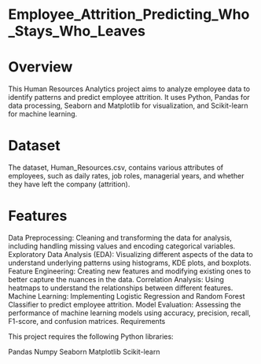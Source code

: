 # Employee_Attrition_Predicting_Who_Stays_Who_Leaves

# Overview

This Human Resources Analytics project aims to analyze employee data to identify patterns and predict employee attrition. It uses Python, Pandas for data processing, Seaborn and Matplotlib for visualization, and Scikit-learn for machine learning.

# Dataset

The dataset, Human_Resources.csv, contains various attributes of employees, such as daily rates, job roles, managerial years, and whether they have left the company (attrition).

# Features

Data Preprocessing: Cleaning and transforming the data for analysis, including handling missing values and encoding categorical variables.
Exploratory Data Analysis (EDA): Visualizing different aspects of the data to understand underlying patterns using histograms, KDE plots, and boxplots.
Feature Engineering: Creating new features and modifying existing ones to better capture the nuances in the data.
Correlation Analysis: Using heatmaps to understand the relationships between different features.
Machine Learning: Implementing Logistic Regression and Random Forest Classifier to predict employee attrition.
Model Evaluation: Assessing the performance of machine learning models using accuracy, precision, recall, F1-score, and confusion matrices.
Requirements

This project requires the following Python libraries:

Pandas
Numpy
Seaborn
Matplotlib
Scikit-learn
